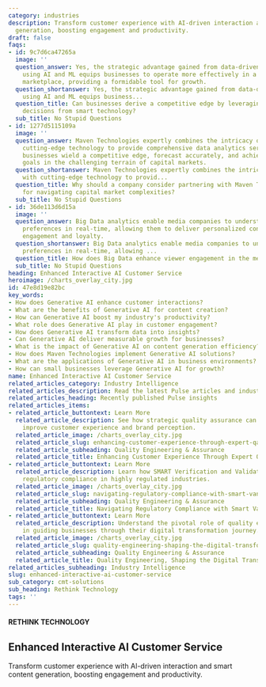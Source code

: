```yaml
---
category: industries
description: Transform customer experience with AI-driven interaction and smart content
  generation, boosting engagement and productivity.
draft: false
faqs:
- id: 9c7d6ca47265a
  image: ''
  question_answer: Yes, the strategic advantage gained from data-driven decision-making
    using AI and ML equips businesses to operate more effectively in a hyper-competitive
    marketplace, providing a formidable tool for growth.
  question_shortanswer: Yes, the strategic advantage gained from data-driven decision-making
    using AI and ML equips business...
  question_title: Can businesses derive a competitive edge by leveraging data-driven
    decisions from smart technology?
  sub_title: No Stupid Questions
- id: 1277d5115109a
  image: ''
  question_answer: Maven Technologies expertly combines the intricacy of finance with
    cutting-edge technology to provide comprehensive data analytics services, ensuring
    businesses wield a competitive edge, forecast accurately, and achieve their financial
    goals in the challenging terrain of capital markets.
  question_shortanswer: Maven Technologies expertly combines the intricacy of finance
    with cutting-edge technology to provid...
  question_title: Why should a company consider partnering with Maven Technologies
    for navigating capital market complexities?
  sub_title: No Stupid Questions
- id: 36de113d6d15a
  image: ''
  question_answer: Big Data analytics enable media companies to understand audience
    preferences in real-time, allowing them to deliver personalized content that boosts
    engagement and loyalty.
  question_shortanswer: Big Data analytics enable media companies to understand audience
    preferences in real-time, allowing ...
  question_title: How does Big Data enhance viewer engagement in the media industry?
  sub_title: No Stupid Questions
heading: Enhanced Interactive AI Customer Service
heroimage: /charts_overlay_city.jpg
id: 47e8d19e82bc
key_words:
- How does Generative AI enhance customer interactions?
- What are the benefits of Generative AI for content creation?
- How can Generative AI boost my industry's productivity?
- What role does Generative AI play in customer engagement?
- How does Generative AI transform data into insights?
- Can Generative AI deliver measurable growth for businesses?
- What is the impact of Generative AI on content generation efficiency?
- How does Maven Technologies implement Generative AI solutions?
- What are the applications of Generative AI in business environments?
- How can small businesses leverage Generative AI for growth?
name: Enhanced Interactive AI Customer Service
related_articles_category: Industry Intelligence
related_articles_description: Read the latest Pulse articles and industry insights.
related_articles_heading: Recently published Pulse insights
related_articles_items:
- related_article_buttontext: Learn More
  related_article_description: See how strategic quality assurance can significantly
    improve customer experience and brand perception.
  related_article_image: /charts_overlay_city.jpg
  related_article_slug: enhancing-customer-experience-through-expert-qa
  related_article_subheading: Quality Engineering & Assurance
  related_article_title: Enhancing Customer Experience Through Expert QA
- related_article_buttontext: Learn More
  related_article_description: Learn how SMART Verification and Validation streamline
    regulatory compliance in highly regulated industries.
  related_article_image: /charts_overlay_city.jpg
  related_article_slug: navigating-regulatory-compliance-with-smart-vandv
  related_article_subheading: Quality Engineering & Assurance
  related_article_title: Navigating Regulatory Compliance with Smart VandV
- related_article_buttontext: Learn More
  related_article_description: Understand the pivotal role of quality engineering
    in guiding businesses through their digital transformation journey.
  related_article_image: /charts_overlay_city.jpg
  related_article_slug: quality-engineering-shaping-the-digital-transformation
  related_article_subheading: Quality Engineering & Assurance
  related_article_title: Quality Engineering, Shaping the Digital Transformation
related_articles_subheading: Industry Intelligence
slug: enhanced-interactive-ai-customer-service
sub_category: cmt-solutions
sub_heading: Rethink Technology
tags: ''
---
```


#### RETHINK TECHNOLOGY
## Enhanced Interactive AI Customer Service
Transform customer experience with AI-driven interaction and smart content generation, boosting engagement and productivity.